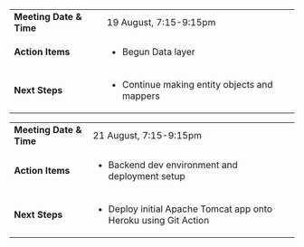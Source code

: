 |                         |                                                              |
| ----------------------- | ------------------------------------------------------------ |
| **Meeting Date & Time** | 19 August, 7:15-9:15pm                                       |
| **Action Items**        | <ul><li>Begun Data layer</li></ul>                           |
| **Next Steps**          | <ul><li>Continue making entity objects and mappers</li></ul> |

|                         |                                                                                 |
| ----------------------- | ------------------------------------------------------------------------------- |
| **Meeting Date & Time** | 21 August, 7:15-9:15pm                                                          |
| **Action Items**        | <ul><li>Backend dev environment and deployment setup</li></ul>                  |
| **Next Steps**          | <ul><li>Deploy initial Apache Tomcat app onto Heroku using Git Action</li></ul> |
